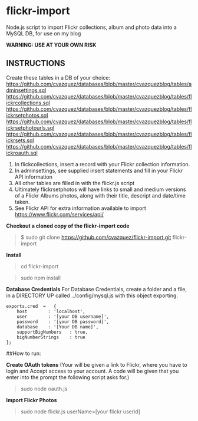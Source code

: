 # flickr-import
Node.js script to import Flickr collections, album and photo data into a MySQL DB, for use on my blog

**WARNING: USE AT YOUR OWN RISK**

INSTRUCTIONS
------------

Create these tables in a DB of your choice:
https://github.com/cvazquez/databases/blob/master/cvazquezblog/tables/adminsettings.sql
https://github.com/cvazquez/databases/blob/master/cvazquezblog/tables/flickrcollections.sql
https://github.com/cvazquez/databases/blob/master/cvazquezblog/tables/flickrsetphotos.sql
https://github.com/cvazquez/databases/blob/master/cvazquezblog/tables/flickrsetphotourls.sql
https://github.com/cvazquez/databases/blob/master/cvazquezblog/tables/flickrsets.sql
https://github.com/cvazquez/databases/blob/master/cvazquezblog/tables/flickroauth.sql

1. In flickcollections, insert a record with your Flickr collection information.
2. In adminsettings, see supplied insert statements and fill in your Flickr API information
3. All other tables are filled in with the flickr.js script
4. Ultimately flickrsetphotos will have links to small and medium versions of a Flickr Albums photos, along with their title, descript and date/time taken. 
5. See Flickr API for extra information available to import https://www.flickr.com/services/api/


**Checkout a cloned copy of the flickr-import code**
> $ sudo git clone https://github.com/cvazquez/flickr-import.git flickr-import


**Install**
> cd flickr-import

> sudo npm install


**Database Credentials**
For Database Credentials, create a folder and a file, in a DIRECTORY UP called ../config/mysql.js
with this object exporting.

```
exports.cred  =   {
    host        : 'localhost',
    user        : '[your DB username]',
    password    : '[your DB password]',
	database    : '[Your DB name]',
	supportBigNumbers	: true,
	bigNumberStrings	: true
};
```


##How to run:

**Create OAuth tokens**
(Your will be given a link to Flickr, where you have to login and Accept access to your account. A code will be given that you enter into the prompt the following script asks for.)
> sudo node oauth.js

**Import Flickr Photos**
> sudo node flickr.js userName=[your flickr userid]
